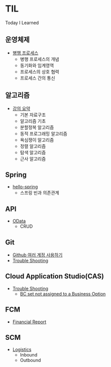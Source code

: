 # TIL
Today I Learned

## 운영체제
* [병행 프로세스](https://github.com/yoons2owo/TIL/blob/main/OS/concurrent_process.md)
  * 병행 프로세스의 개념
  * 동기화와 임계영역
  * 프로세스의 상호 협력
  * 프로세스 간의 통신

## 알고리즘
* [강의 요약](https://github.com/yoons2owo/TIL/blob/main/Algorithm/lecture_summary.md)
  * 기본 자료구조  
  * 알고리즘 기초
  * 분할정복 알고리즘
  * 동적 프로그래밍 알고리즘
  * 욕심쟁이 알고리즘 
  * 정렬 알고리즘
  * 탐색 알고리즘
  * 근사 알고리즘

## Spring
* [hello-spring](https://github.com/yoons2owo/TIL/blob/main/Spring/hello-spring.md)
  * 스프링 빈과 의존관계
## API 
* [OData](https://github.com/yoons2owo/TIL/blob/main/API/odata.md)
  * CRUD 
## Git
* [Github 여러 계정 사용하기](https://github.com/yoons2owo/TIL/blob/main/Git/multi_account.md)
* [Trouble Shooting](https://github.com/yoons2owo/TIL/blob/main/Git/troubleshooting.md)
## Cloud Application Studio(CAS)
* [Trouble Shooting](https://github.com/yoons2owo/TIL/blob/main/CAS/troubleshooting.md)
  * [BC set not assigned to a Business Option](https://github.com/yoons2owo/TIL/blob/main/CAS/troubleshooting.md#bc-set-not-assigned-to-a-business-option)
  

## FCM
* [Financial Report](https://github.com/yoons2owo/TIL/blob/main/FCM/fi_report.md)


## SCM
* [Logistics](https://github.com/yoons2owo/TIL/blob/main/CSM/logistics.md)
  * Inbound 
  * Outbound 

